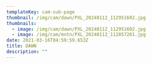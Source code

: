 ```yaml
---
templateKey: cam-sub-page
thumbnail: /img/cam/dawn/PXL_20240112_112951602.jpg
thumbnails:
  - image: /img/cam/dawn/PXL_20240112_112951602.jpg
  - image: /img/cam/mntn/PXL_20240112_112857261.jpg
date: 2021-03-16T04:59:59.653Z
title: DAWN 
description: ""
---
```

